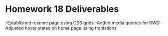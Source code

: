 # Homework 18 Deliverables
-Established resume page using CSS grids
-Added media queries for RWD
-Adjusted hover states on home page using tranistions
